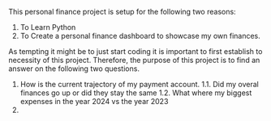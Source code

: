 This personal finance project is setup for the following two reasons:
1. To Learn Python
2. To Create a personal finance dashboard to showcase my own finances.

As tempting it might be to just start coding it is important to first establish to necessity of this project. Therefore, the purpose of this project is to find an answer on the following two questions.

1. How is the current trajectory of my payment account. 
	1.1. Did my overal finances go up or did they stay the same
	1.2. What where my biggest expenses in the year 2024 vs the year 2023
2. 